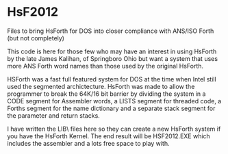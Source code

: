# HsF2012
Files to bring HsForth for DOS into closer compliance with ANS/ISO Forth (but not completely)

This code is here for those few who may have an interest in using HsForth by the late James Kalihan, of Springboro Ohio
but want a system that uses more ANS Forth word names than those used by the original HsForth.

HSForth was a fast full featured system for DOS at the time when Intel still used the segmented archictecture. 
HsForth was made to allow the programmer to break the 64K/16 bit barrier by dividing the system in a CODE segment for Assembler words,
a LISTS segment for threaded code, a Forths segment for the name dictionary and a separate stack segment for the parameter 
and return stacks.

I have written the LIB\ files here so they can create a new HsForth system if you have the HsForth Kernel.
The end result will be HSF2012.EXE which includes the assembler and a lots free space to play with.

